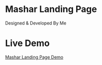 # Mashar Landing Page
Designed & Developed By Me
# Live Demo
[Mashar Landing Page Demo](https://basem10r.github.io/mashar-landing-page/)
